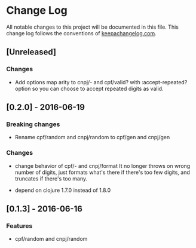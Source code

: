# Change Log
All notable changes to this project will be documented in this file. This change log follows the conventions of [keepachangelog.com](http://keepachangelog.com/).

## [Unreleased]
### Changes
- Add options map arity to cnpj/- and cpf/valid? with :accept-repeated? option so you can choose to accept repeated digits as valid.

## [0.2.0] - 2016-06-19
### Breaking changes
- Rename cpf/random and cnpj/random to cpf/gen and cnpj/gen

### Changes
- change behavior of cpf/- and cnpj/format
It no longer throws on wrong number of digits, just formats what's there if there's too few digits, and truncates if there's too many.

- depend on clojure 1.7.0 instead of 1.8.0

## [0.1.3] - 2016-06-16
### Features
- cpf/random and cnpj/random

